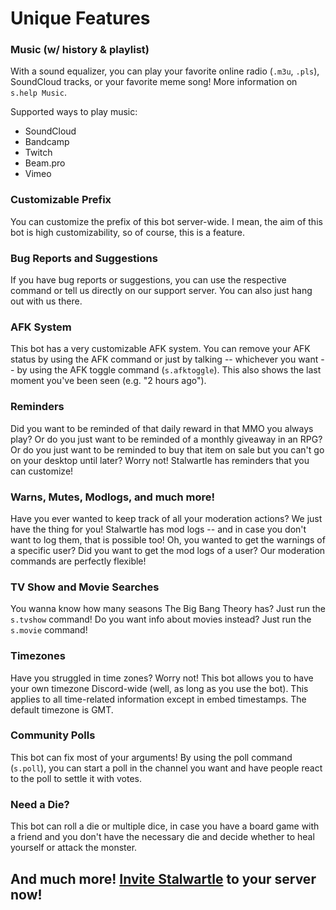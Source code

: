 # Unique Features
### Music (w/ history & playlist)
With a sound equalizer, you can play your favorite online radio (`.m3u`, `.pls`), SoundCloud tracks, or your favorite meme song! More information on `s.help Music`.

Supported ways to play music:
* SoundCloud
* Bandcamp
* Twitch
* Beam.pro
* Vimeo

### Customizable Prefix
You can customize the prefix of this bot server-wide. I mean, the aim of this bot is high customizability, so of course, this is a feature.
### Bug Reports and Suggestions
If you have bug reports or suggestions, you can use the respective command or tell us directly on our support server. You can also just hang out with us there.
### AFK System
This bot has a very customizable AFK system. You can remove your AFK status by using the AFK command or just by talking -- whichever you want -- by using the AFK toggle command (`s.afktoggle`). This also shows the last moment you've been seen (e.g. "2 hours ago").
### Reminders
Did you want to be reminded of that daily reward in that MMO you always play? Or do you just want to be reminded of a monthly giveaway in an RPG? Or do you just want to be reminded to buy that item on sale but you can't go on your desktop until later? Worry not! Stalwartle has reminders that you can customize!
### Warns, Mutes, Modlogs, and much more!
Have you ever wanted to keep track of all your moderation actions? We just have the thing for you! Stalwartle has mod logs -- and in case you don't want to log them, that is possible too! Oh, you wanted to get the warnings of a specific user? Did you want to get the mod logs of a user? Our moderation commands are perfectly flexible!
### TV Show and Movie Searches
You wanna know how many seasons The Big Bang Theory has? Just run the `s.tvshow` command! Do you want info about movies instead? Just run the `s.movie` command!
### Timezones
Have you struggled in time zones? Worry not! This bot allows you to have your own timezone Discord-wide (well, as long as you use the bot). This applies to all time-related information except in embed timestamps. The default timezone is GMT.
### Community Polls
This bot can fix most of your arguments! By using the poll command (`s.poll`), you can start a poll in the channel you want and have people react to the poll to settle it with votes.
### Need a Die?
This bot can roll a die or multiple dice, in case you have a board game with a friend and you don't have the necessary die and decide whether to heal yourself or attack the monster.

## And much more! [Invite Stalwartle](https://bit.ly/invite-stalwartle) to your server now!

